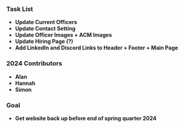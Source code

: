 ### Task List

- **Update Current Officers**
- **Update Contact Setting**
- **Update Officer Images + ACM Images**
- **Update Hiring Page (?)**
- **Add LinkedIn and Discord Links to Header + Footer + Main Page**

### 2024 Contributors
- **Alan**
- **Hannah**
- **Simon**

### Goal
- **Get website back up before end of spring quarter 2024**
